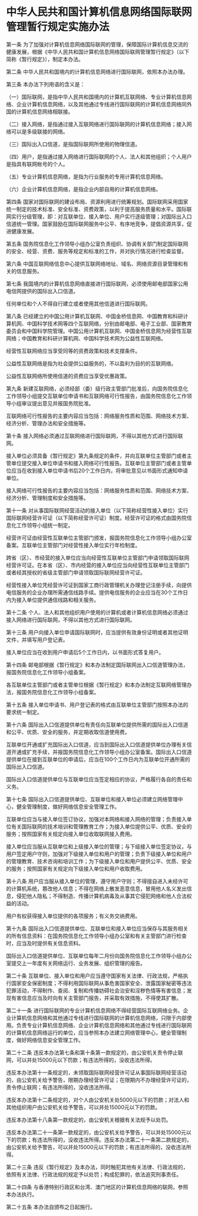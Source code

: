 # 中华人民共和国计算机信息网络国际联网管理暂行规定实施办法



第一条 为了加强对计算机信息网络国际联网的管理，保障国际计算机信息交流的健康发展，根据《中华人民共和国计算机信息网络国际联网管理暂行规定》（以下简称《暂行规定》），制定本办法。

第二条 中华人民共和国境内的计算机信息网络进行国际联网，依照本办法办理。

第三条 本办法下列用语的含义是：

（一）国际联网，是指中华人民共和国境内的计算机互联网络、专业计算机信息网络、企业计算机信息网络，以及其他通过专线进行国际联网的计算机信息网络同外国的计算机信息网络相联接。

（二）接入网络，是指通过接入互联网络进行国际联网的计算机信息网络；接入网络可以是多级联接的网络。

（三）国际出入口信道，是指国际联网所使用的物理信道。

（四）用户，是指通过接入网络进行国际联网的个人、法人和其他组织；个人用户是指具有联网帐号的个人。

（五）专业计算机信息网络，是指为行业服务的专用计算机信息网络。

（六）企业计算机信息网络，是指企业内部自用的计算机信息网络。

第四条 国家对国际联网的建设布局、资源利用进行统筹规划。国际联网采用国家统一制定的技术标准、安全标准、资费政策，以利于提高服务质量和水平。国际联网实行分级管理，即：对互联单位、接入单位、用户实行逐级管理；对国际出入口信道统一管理。国家鼓励在国际联网服务中公平、有序地竞争，提倡资源共享，促进健康发展。

第五条 国务院信息化工作领导小组办公室负责组织、协调有关部门制定国际联网的安全、经营、资费、服务等规定和标准的工作，并对执行情况进行检查监督。

第六条 中国互联网络信息中心提供互联网络地址、域名、网络资源目录管理和有关的信息服务。

第七条 我国境内的计算机信息网络直接进行国际联网，必须使用邮电部国家公用电信网提供的国际出入口信道。

任何单位和个人不得自行建立或者使用其他信道进行国际联网。

第八条 已经建立的中国公用计算机互联网、中国金桥信息网、中国教育和科研计算机网、中国科学技术网等四个互联网络，分别由邮电部、电子工业部、国家教育委员会和中国科学院管理。中国公用计算机互联网、中国金桥信息网为经营性互联网络；中国教育和科研计算机网、中国科学技术网为公益性互联网络。

经营性互联网络应当享受同等的资费政策和技术支撑条件。

公益性互联网络是指为社会提供公益服务的，不以盈利为目的的互联网络。

公益性互联网络所使用信道的资费应当享受优惠政策。

第九条 新建互联网络，必须经部（委）级行政主管部门批准后，向国务院信息化工作领导小组提交互联单位申请书和互联网络可行性报告，由国务院信息化工作领导小组审议提出意见并报国务院批准。

互联网络可行性报告的主要内容应当包括：网络服务性质和范围、网络技术方案、经济分析、管理办法和安全措施等。

第十条 接入网络必须通过互联网络进行国际联网，不得以其他方式进行国际联网。

接入单位必须具备《暂行规定》第九条规定的条件，并向互联单位主管部门或者主管单位提交接入单位申请书和接入网络可行性报告。互联单位主管部门或者主管单位应当在收到接入单位申请书后20个工作日内，将审批意见以书面形式通知申请单位。

接入网络可行性报告的主要内容应当包括：网络服务性质和范围、网络技术方案、经济分析、管理制度和安全措施等。

第十一条 对从事国际联网经营活动的接入单位（以下简称经营性接入单位）实行国际联网经营许可证（以下简称经营许可证）制度。经营许可证的格式由国务院信息化工作领导小组统一制定。

经营许可证由经营性互联单位主管部门颁发，报国务院信息化工作领导小组办公室备案。互联单位主管部门对经营性接入单位实行年检制度。

跨省（区）、市经营的接入单位应当向经营性互联单位主管部门申请领取国际联网经营许可证。在本省（区）、市内经营的接入单位应当向经营性互联单位主管部门或者经其授权的省级主管部门申请领取国际联网经营许可证。

经营性接入单位凭经营许可证到国家工商行政管理机关办理登记注册手续，向提供电信服务的企业办理所需通信线路手续。提供电信服务的企业应当在30个工作日内为接入单位提供通信线路和相关服务。

第十二条 个人、法人和其他组织用户使用的计算机或者计算机信息网络必须通过接入网络进行国际联网，不得以其他方式进行国际联网。

第十三条 用户向接入单位申请国际联网时，应当提供有效身份证明或者其他证明文件，并填写用户登记表。

接入单位应当在收到用户申请后5个工作日内，以书面形式答复用户。

第十四条 邮电部根据《暂行规定》和本办法制定国际联网出入口信道管理办法，报国务院信息化工作领导小组备案。

各互联单位主管部门或者主管单位根据《暂行规定》和本办法制定互联网络管理办法，报国务院信息化工作领导小组备案。

第十五条 接入单位申请书、用户登记表的格式由互联单位主管部门按照本办法的要求统一制定。

第十六条 国际出入口信道提供单位有责任向互联单位提供所需的国际出入口信道和公平、优质、安全的服务，并定期收取信道使用费。

互联单位开通或扩充国际出入口信道，应当到国际出入口信道提供单位办理有关信道开通或扩充手续，并报国务院信息化工作领导小组办公室备案。国际出入口信道提供单位在接到互联单位的申请后，应当在100个工作日内为互联单位开通所需的国际出入口信道。

国际出入口信道提供单位与互联单位应当签定相应的协议，严格履行各自的责任和义务。

第十七条 国际出入口信道提供单位、互联单位和接入单位必须建立网络管理中心，健全管理制度，做好网络信息安全管理工作。

互联单位应当与接入单位签订协议，加强对本网络和接入网络的管理；负责接入单位有关国际联网的技术培训和管理教育工作；为接入单位提供公平、优质、安全的服务；按照国家有关规定向接入单位收取联网接入费用。

接入单位应当服从互联单位和上级接入单位的管理；与下级接入单位签定协议，与用户签定用户守则，加强对下级接入单位和用户的管理；负责下级接入单位和用户的管理教育、技术咨询和培训工作；为下级接入单位和用户提供公平、优质、安全的服务；按照国家有关规定向下级接入单位和用户收取费用。

第十八条 用户应当服从接入单位的管理，遵守用户守则；不得擅自进入未经许可的计算机系统，篡改他人信息；不得在网络上散发恶意信息，冒用他人名义发出信息，侵犯他人隐私；不得制造、传播计算机病毒及从事其它侵犯网络和他人合法权益的活动。

用户有权获得接入单位提供的各项服务；有义务交纳费用。

第十九条 国际出入口信道提供单位、互联单位和接入单位应当保存与其服务相关的所有信息资料：在国务院信息化工作领导小组办公室和有关主管部门进行检查时，应当及时提供有关信息资料。

国际出入口信道提供单位、互联单位每年二月份向国务院信息化工作领导小组办公室提交上一年度有关网络运行、业务发展、组织管理的报告。

第二十条 互联单位、接入单位和用户应当遵守国家有关法律、行政法规，严格执行国家安全保密制度；不得利用国际联网从事危害国家安全、泄露国家秘密等违法犯罪活动，不得制作、查阅、复制和传播妨碍社会治安和淫秽色情等有害信息；发现有害信息应当及时向有关主管部门报告，并采取有效措施，不得使其扩散。

第二十一条 进行国际联网的专业计算机信息网络不得经营国际互联网络业务。企业计算机信息网络和其他通过专线进行国际联网的计算机信息网络，只限于内部使用。负责专业计算机信息网络、企业计算机信息网络和其他通过专线进行国际联网的计算机信息网络运行的单位，应当参照本办法建立网络管理中心，健全管理制度，做好网络信息安全管理工作。

第二十二条 违反本办法第七条和第十条第一款规定的，由公安机关责令停止联网，可以并处15000元以下罚款；有违法所得的，没收违法所得。

违反本办法第十一条规定的，未领取国际联网经营许可证从事国际联网经营活动的，由公安机关给予警告，限期办理经营许可证；在限期内不办理经营许可证的，责令停止联网；有违法所得的，没收违法所得。

违反本办法第十二条规定的，对个人由公安机关处5000元以下的罚款；对法人和其他组织用户由公安机关给予警告，可以并处15000元以下的罚款。

违反本办法第十八条第一款规定的，由公安机关根据有关法规予以处罚。

违反本办法第二十一条第一款规定的，由公安机关给予警告，可以并处15000元以下的罚款；有违法所得的，没收违法所得。违反本办法第二十一条第二款规定的，由公安机关给予警告，可以并处15000元以下的罚款；有违法所得的，没收违法所得。

第二十三条 违反《暂行规定》及本办法，同时触犯其他有关法律、行政法规的，依照有关法律、行政法规的规定予以处罚；构成犯罪的，依法追究刑事责任。

第二十四条 与香港特别行政区和台湾、澳门地区的计算机信息网络的联网，参照本办法执行。

第二十五条 本办法自颁布之日起施行。